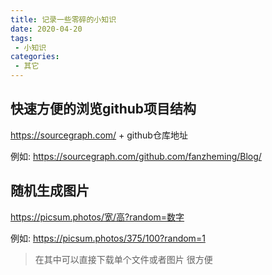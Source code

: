 ```yaml
---
title: 记录一些零碎的小知识
date: 2020-04-20
tags: 
 - 小知识
categories:
 - 其它
---
```


## 快速方便的浏览github项目结构

https://sourcegraph.com/ + github仓库地址

例如: https://sourcegraph.com/github.com/fanzheming/Blog/

## 随机生成图片
https://picsum.photos/宽/高?random=数字

例如: https://picsum.photos/375/100?random=1


> 在其中可以直接下载单个文件或者图片 很方便